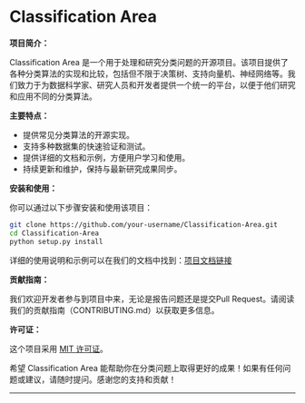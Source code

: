 # Classification Area

**项目简介：**

Classification Area 是一个用于处理和研究分类问题的开源项目。该项目提供了各种分类算法的实现和比较，包括但不限于决策树、支持向量机、神经网络等。我们致力于为数据科学家、研究人员和开发者提供一个统一的平台，以便于他们研究和应用不同的分类算法。

**主要特点：**

- 提供常见分类算法的开源实现。
- 支持多种数据集的快速验证和测试。
- 提供详细的文档和示例，方便用户学习和使用。
- 持续更新和维护，保持与最新研究成果同步。

**安装和使用：**

你可以通过以下步骤安装和使用该项目：

```bash
git clone https://github.com/your-username/Classification-Area.git
cd Classification-Area
python setup.py install
```

详细的使用说明和示例可以在我们的文档中找到：[项目文档链接](https://github.com/your-username/Classification-Area/wiki)

**贡献指南：**

我们欢迎开发者参与到项目中来，无论是报告问题还是提交Pull Request。请阅读我们的贡献指南（CONTRIBUTING.md）以获取更多信息。

**许可证：**

这个项目采用 [MIT 许可证](LICENSE)。

希望 Classification Area 能帮助你在分类问题上取得更好的成果！如果有任何问题或建议，请随时提问。感谢您的支持和贡献！

---
